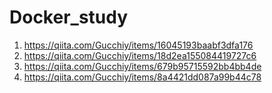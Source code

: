 # Docker_study

1. https://qiita.com/Gucchiy/items/16045193baabf3dfa176
2. https://qiita.com/Gucchiy/items/18d2ea155084419727c6
3. https://qiita.com/Gucchiy/items/679b95715592bb4bb4de
4. https://qiita.com/Gucchiy/items/8a4421dd087a99b44c78
